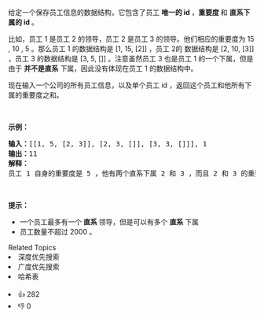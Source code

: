 <p>给定一个保存员工信息的数据结构，它包含了员工 <strong>唯一的 id </strong>，<strong>重要度&nbsp;</strong>和 <strong>直系下属的 id </strong>。</p>

<p>比如，员工 1 是员工 2 的领导，员工 2 是员工 3 的领导。他们相应的重要度为 15 , 10 , 5 。那么员工 1 的数据结构是 [1, 15, [2]] ，员工 2的 数据结构是 [2, 10, [3]] ，员工 3 的数据结构是 [3, 5, []] 。注意虽然员工 3 也是员工 1 的一个下属，但是由于 <strong>并不是直系</strong> 下属，因此没有体现在员工 1 的数据结构中。</p>

<p>现在输入一个公司的所有员工信息，以及单个员工 id ，返回这个员工和他所有下属的重要度之和。</p>

<p>&nbsp;</p>

<p><strong>示例：</strong></p>

<pre>
<strong>输入：</strong>[[1, 5, [2, 3]], [2, 3, []], [3, 3, []]], 1
<strong>输出：</strong>11
<strong>解释：</strong>
员工 1 自身的重要度是 5 ，他有两个直系下属 2 和 3 ，而且 2 和 3 的重要度均为 3 。因此员工 1 的总重要度是 5 + 3 + 3 = 11 。
</pre>

<p>&nbsp;</p>

<p><strong>提示：</strong></p>

<ul> 
 <li>一个员工最多有一个<strong> 直系 </strong>领导，但是可以有多个 <strong>直系 </strong>下属</li> 
 <li>员工数量不超过 2000 。</li> 
</ul>

<div><div>Related Topics</div><div><li>深度优先搜索</li><li>广度优先搜索</li><li>哈希表</li></div></div><br><div><li>👍 282</li><li>👎 0</li></div>